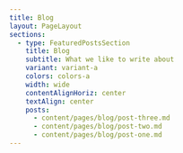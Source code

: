 ```yaml
---
title: Blog
layout: PageLayout
sections:
  - type: FeaturedPostsSection
  	title: Blog
  	subtitle: What we like to write about
    variant: variant-a
    colors: colors-a
    width: wide
    contentAlignHoriz: center
    textAlign: center
    posts:
      - content/pages/blog/post-three.md
      - content/pages/blog/post-two.md
      - content/pages/blog/post-one.md
---
```


